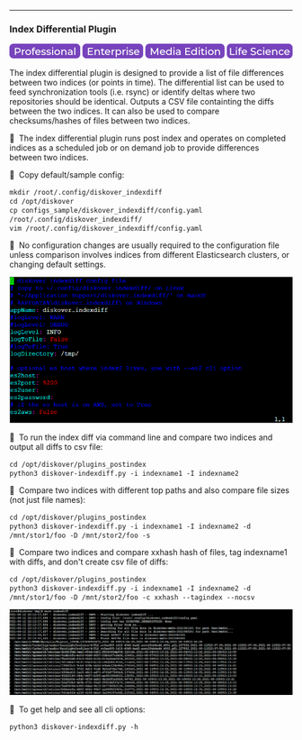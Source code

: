 ___
### Index Differential Plugin

![Image: Professional Edition Label](images/button_edition_professional.png)&nbsp;![Image: Enterprise Edition Label](images/button_edition_enterprise.png)&nbsp;![Image: AJA Diskover Media Edition Label](images/button_edition_media.png)&nbsp;![Image: Life Science Edition Label](images/button_edition_life_science.png)

The index differential plugin is designed to provide a list of file differences between two indices (or points in time). The differential list can be used to feed synchronization tools (i.e. rsync) or identify deltas where two repositories should be identical. Outputs a CSV file containting the diffs between the two indices. It can also be used to compare checksums/hashes of files between two indices.

🔴 &nbsp;The index differential plugin runs post index and operates on completed indices as a scheduled job or on demand job to provide differences between two indices.

🔴 &nbsp;Copy default/sample config:

```
mkdir /root/.config/diskover_indexdiff
cd /opt/diskover
cp configs_sample/diskover_indexdiff/config.yaml /root/.config/diskover_indexdiff/
vim /root/.config/diskover_indexdiff/config.yaml
```

🔴 &nbsp;No configuration changes are usually required to the configuration file unless comparison involves indices from different Elasticsearch clusters, or changing default settings.

![Image: Index Differential Plugin Configuration](images/image_plugins_indexdiff_configuration.png)

🔴 &nbsp;To run the index diff via command line and compare two indices and output all diffs to csv file:
```
cd /opt/diskover/plugins_postindex
python3 diskover-indexdiff.py -i indexname1 -I indexname2
```

🔴 &nbsp;Compare two indices with different top paths and also compare file sizes (not just file names):
```
cd /opt/diskover/plugins_postindex
python3 diskover-indexdiff.py -i indexname1 -I indexname2 -d /mnt/stor1/foo -D /mnt/stor2/foo -s
```

🔴 &nbsp;Compare two indices and compare xxhash hash of files, tag indexname1 with diffs, and don't create csv file of diffs:
```
cd /opt/diskover/plugins_postindex
python3 diskover-indexdiff.py -i indexname1 -I indexname2 -d /mnt/stor1/foo -D /mnt/stor2/foo -c xxhash --tagindex --nocsv
```

![Image: Index Differential Plugin Enabling](images/image_plugins_indexdiff_enabling.png)

🔴 &nbsp;To get help and see all cli options:
```
python3 diskover-indexdiff.py -h
```
